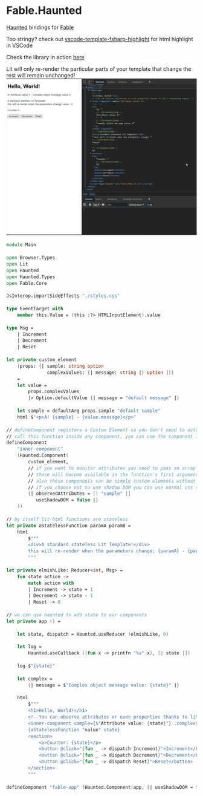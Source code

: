 # Fable.Haunted

[haunted]: https://hauntedhooks.netlify.app/
[fable]: https://fable.io/

[Haunted] bindings for [Fable]

Too stringy? check out [vscode-template-fsharp-highlight](https://marketplace.visualstudio.com/items?itemName=alfonsogarciacaro.vscode-template-fsharp-highlight)
for html highlight in VSCode

Check the library in action [here](https://github.com/AngelMunoz/fable-lit-sample)

Lit will only re-render the particular parts of your template that change the rest will remain unchanged! ![render-on-change](./render-on-change.gif)

```fsharp
module Main

open Browser.Types
open Lit
open Haunted
open Haunted.Types
open Fable.Core

JsInterop.importSideEffects "./styles.css"

type EventTarget with
    member this.Value = (this :?> HTMLInputElement).value

type Msg =
    | Increment
    | Decrement
    | Reset

let private custom_element
    (props: {| sample: string option
               complexValues: {| message: string |} option |})
    =
    let value =
        props.complexValues
        |> Option.defaultValue {| message = "default message" |}

    let sample = defaultArg props.sample "default sample"
    html $"<p>A! {sample} - {value.message}</p>"

// defineComponent registers a Custom Element so you don't need to actually
// call this function inside any component, you can use the component itself
defineComponent
    "inner-component"
    (Haunted.Component(
        custom_element,
        // if you want to monitor attributes you need to pass an array of attribute names
        // these will become available in the function's first argument
        // also these components can be simple custom elements without shadow DOM
        // if you choose not to use shadow DOM you can use normal css stylesheets like bulma or bootstrap
        {| observedAttributes = [| "sample" |]
           useShadowDOM = false |}
    ))

// by itself lit-html functions are stateless
let private aStatelessFunction paramA paramB =
    html
        $"""
        <div>A standard stateless Lit Template!</div>
        this will re-render when the parameters change: {paramA} - {paramB}
        """

let private elmishLike: Reducer<int, Msg> =
    fun state action ->
        match action with
        | Increment -> state + 1
        | Decrement -> state - 1
        | Reset -> 0

// we can use haunted to add state to our components
let private app () =

    let state, dispatch = Haunted.useReducer (elmishLike, 0)

    let log =
        Haunted.useCallback ((fun x -> printfn "%s" x), [| state |])

    log $"{state}"

    let complex =
        {| message = $"Complex object message value: {state}" |}

    html
        $"""
        <h1>Hello, World!</h1>
        <!--You can observe attributes or even properties thanks to lit's templating engine -->
        <inner-component sample={$"Attribute value: {state}"} .complexValues={complex}></inner-component>
        {aStatelessFunction "value" state}
        <section>
            <p>Counter: {state}</p>
            <button @click="{fun _ -> dispatch Increment}">Increment</button>
            <button @click="{fun _ -> dispatch Decrement}">Decrement</button>
            <button @click="{fun _ -> dispatch Reset}">Reset</button>
        </section>
        """

defineComponent "fable-app" (Haunted.Component(app, {| useShadowDOM = false |}))
```
